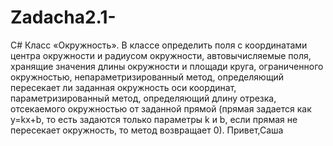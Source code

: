 # Zadacha2.1-
C#
Класс «Окружность». В классе определить поля с координатами центра
окружности и радиусом окружности, автовычисляемые поля, хранящие значения
длины окружности и площади круга, ограниченного окружностью,
непараметризированный метод, определяющий пересекает ли заданная
окружность оси координат, параметризированный метод, определяющий длину
отрезка, отсекаемого окружностью от заданной прямой (прямая задается как
y=kx+b, то есть задаются только параметры k и b, если прямая не пересекает
окружность, то метод возвращает 0).
Привет,Саша
